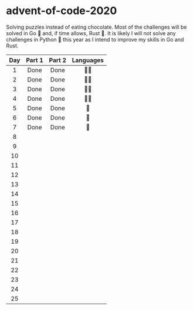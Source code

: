 # advent-of-code-2020
Solving puzzles instead of eating chocolate. Most of the challenges will be solved in Go 🐹 and, if time allows, Rust 🦀. It is likely I will not solve any challenges in Python 🐍 this year as I intend to improve my skills in Go and Rust.

| Day  |  Part 1  |  Part 2  |  Languages   |
| :--: | :------: | :------: |   :------:   |
|  1   |   Done   |   Done   |     🐹🦀     |
|  2   |   Done   |   Done   |     🐹🦀     |
|  3   |   Done   |   Done   |     🐹🦀     |
|  4   |   Done   |   Done   |     🐹🦀     |
|  5   |   Done   |   Done   |       🦀     |
|  6   |   Done   |   Done   |       🦀     |
|  7   |   Done   |   Done   |       🦀     |
|  8   |          |          |              |
|  9   |          |          |              |
|  10  |          |          |              |
|  11  |          |          |              |
|  12  |          |          |              |
|  13  |          |          |              |
|  14  |          |          |              |
|  15  |          |          |              |
|  16  |          |          |              |
|  17  |          |          |              |
|  18  |          |          |              |
|  19  |          |          |              |
|  20  |          |          |              |
|  21  |          |          |              |
|  22  |          |          |              |
|  23  |          |          |              |
|  24  |          |          |              |
|  25  |          |          |              |
